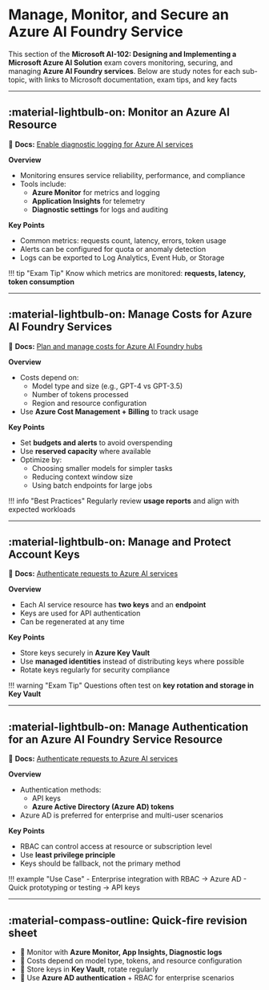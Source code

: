 # Manage, Monitor, and Secure an Azure AI Foundry Service

This section of the **Microsoft AI-102: Designing and Implementing a Microsoft Azure AI Solution** exam covers monitoring, securing, and managing **Azure AI Foundry services**. Below are study notes for each sub-topic, with links to Microsoft documentation, exam tips, and key facts

---

## :material-lightbulb-on: Monitor an Azure AI Resource

📖 **Docs:** [Enable diagnostic logging for Azure AI services](https://learn.microsoft.com/en-us/azure/ai-services/diagnostic-logging)

**Overview**

- Monitoring ensures service reliability, performance, and compliance
- Tools include:
    - **Azure Monitor** for metrics and logging
    - **Application Insights** for telemetry
    - **Diagnostic settings** for logs and auditing

**Key Points**

- Common metrics: requests count, latency, errors, token usage
- Alerts can be configured for quota or anomaly detection
- Logs can be exported to Log Analytics, Event Hub, or Storage

!!! tip "Exam Tip"
    Know which metrics are monitored: **requests, latency, token consumption**

---

## :material-lightbulb-on: Manage Costs for Azure AI Foundry Services

📖 **Docs:** [Plan and manage costs for Azure AI Foundry hubs](https://learn.microsoft.com/en-us/azure/ai-foundry/how-to/costs-plan-manage)

**Overview**

- Costs depend on:
    - Model type and size (e.g., GPT-4 vs GPT-3.5)
    - Number of tokens processed
    - Region and resource configuration
- Use **Azure Cost Management + Billing** to track usage

**Key Points**

- Set **budgets and alerts** to avoid overspending
- Use **reserved capacity** where available
- Optimize by:
    - Choosing smaller models for simpler tasks
    - Reducing context window size
    - Using batch endpoints for large jobs

!!! info "Best Practices"
    Regularly review **usage reports** and align with expected workloads

---

## :material-lightbulb-on: Manage and Protect Account Keys

📖 **Docs:** [Authenticate requests to Azure AI services](https://learn.microsoft.com/azure/ai-services/authentication)

**Overview**

- Each AI service resource has **two keys** and an **endpoint**
- Keys are used for API authentication
- Can be regenerated at any time

**Key Points**

- Store keys securely in **Azure Key Vault**
- Use **managed identities** instead of distributing keys where possible
- Rotate keys regularly for security compliance

!!! warning "Exam Tip"
    Questions often test on **key rotation and storage in Key Vault**

---

## :material-lightbulb-on: Manage Authentication for an Azure AI Foundry Service Resource

📖 **Docs:** [Authenticate requests to Azure AI services](https://learn.microsoft.com/azure/ai-services/authentication)

**Overview**

- Authentication methods:
    - API keys
    - **Azure Active Directory (Azure AD) tokens**
- Azure AD is preferred for enterprise and multi-user scenarios

**Key Points**

- RBAC can control access at resource or subscription level
- Use **least privilege principle**
- Keys should be fallback, not the primary method

!!! example "Use Case"
    - Enterprise integration with RBAC → Azure AD
    - Quick prototyping or testing → API keys

---

## :material-compass-outline: Quick‑fire revision sheet  

- 📌 Monitor with **Azure Monitor, App Insights, Diagnostic logs**
- 📌 Costs depend on model type, tokens, and resource configuration
- 📌 Store keys in **Key Vault**, rotate regularly
- 📌 Use **Azure AD authentication** + RBAC for enterprise scenarios
